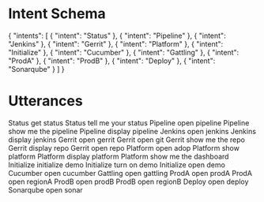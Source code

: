 # Intent Schema
{
  "intents": [
    {
      "intent": "Status"
    },
    {
      "intent": "Pipeline"
    },
    {
      "intent": "Jenkins"
    },
    {
      "intent": "Gerrit"
    },
    {
      "intent": "Platform"
    },
    {
      "intent": "Initialize"
    },
    {
      "intent": "Cucumber"
    },
    {
      "intent": "Gattling"
    },
    {
      "intent": "ProdA"
    },
    {
      "intent": "ProdB"
    },
    {
      "intent": "Deploy"
    },
    {
      "intent": "Sonarqube"
    }
  ]
}

# Utterances
Status get status
Status tell me your status
Pipeline open pipeline
Pipeline show me the pipeline
Pipeline display pipeline
Jenkins open jenkins
Jenkins display jenkins
Gerrit open gerrit
Gerrit open git
Gerrit show me the repo
Gerrit display repo
Gerrit open repo
Platform open adop
Platform show platform
Platform display platform
Platform show me the dashboard
Initialize initialize demo
Initialize turn on demo
Initialize open demo
Cucumber open cucumber
Gattling open gattling
ProdA open prodA
ProdA open regionA
ProdB open prodB
ProdB open regionB
Deploy open deploy
Sonarqube open sonar
